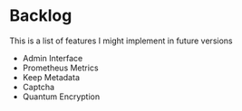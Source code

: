 # Backlog

This is a list of features I might implement in future versions

- Admin Interface
- Prometheus Metrics
- Keep Metadata
- Captcha
- Quantum Encryption
